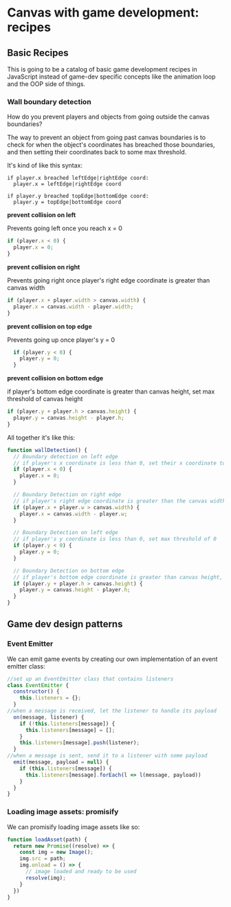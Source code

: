 # Canvas with game development: recipes

## Basic Recipes 

This is going to be a catalog of basic game development recipes in JavaScript instead of game-dev specific concepts like the animation loop and the OOP side of things.

### Wall boundary detection

How do you prevent players and objects from going outside the canvas boundaries? 

The way to prevent an object from going past canvas boundaries is to check for when the object's coordinates has breached those boundaries, and then setting their coordinates back to some max threshold. 

It's kind of like this syntax: 

```
if player.x breached leftEdge|rightEdge coord: 
  player.x = leftEdge|rightEdge coord

if player.y breached topEdge|bottomEdge coord: 
  player.y = topEdge|bottomEdge coord
```

**prevent collision on left**

Prevents going left once you reach x = 0

```javascript
if (player.x < 0) {
  player.x = 0;
}
```

**prevent collision on right**

Prevents going right once player's right edge coordinate is greater than canvas width

```javascript
if (player.x + player.width > canvas.width) {
  player.x = canvas.width - player.width;
}
```

**prevent collision on top edge**

Prevents going up once player's y = 0

```javascript
  if (player.y < 0) {
    player.y = 0;
  }
```

**prevent collision on bottom edge**

if player's bottom edge coordinate is greater than canvas height, set max threshold of canvas height

```javascript
if (player.y + player.h > canvas.height) {
  player.y = canvas.height - player.h;
}
```

All together it's like this: 

```javascript
function wallDetection() {
  // Boundary detection on left edge
  // if player's x coordinate is less than 0, set their x coordinate to 0. 
  if (player.x < 0) {
    player.x = 0;
  }

  // Boundary Detection on right edge
  // if player's right edge coordinate is greater than the canvas width, set max threshold of canvas width
  if (player.x + player.w > canvas.width) {
    player.x = canvas.width - player.w;
  }

  // Boundary Detection on left edge
  // if player's y coordinate is less than 0, set max threshold of 0
  if (player.y < 0) {
    player.y = 0;
  }

  // Boundary Detection on bottom edge
  // if player's bottom edge coordinate is greater than canvas height, set max threshold of canvas height
  if (player.y + player.h > canvas.height) {
    player.y = canvas.height - player.h;
  }
}
```

## Game dev design patterns

### Event Emitter

We can emit game events by creating our own implementation of an event emitter class: 

```javascript
//set up an EventEmitter class that contains listeners
class EventEmitter {
  constructor() {
    this.listeners = {};
  }
//when a message is received, let the listener to handle its payload
  on(message, listener) {
    if (!this.listeners[message]) {
      this.listeners[message] = [];
    }
    this.listeners[message].push(listener);
  }
//when a message is sent, send it to a listener with some payload
  emit(message, payload = null) {
    if (this.listeners[message]) {
      this.listeners[message].forEach(l => l(message, payload))
    }
  }
}
```

### Loading image assets: promisify

We can promisify loading image assets like so: 

```javascript
function loadAsset(path) {
  return new Promise((resolve) => {
    const img = new Image();
    img.src = path;
    img.onload = () => {
      // image loaded and ready to be used
      resolve(img);
    }
  })
}
```
